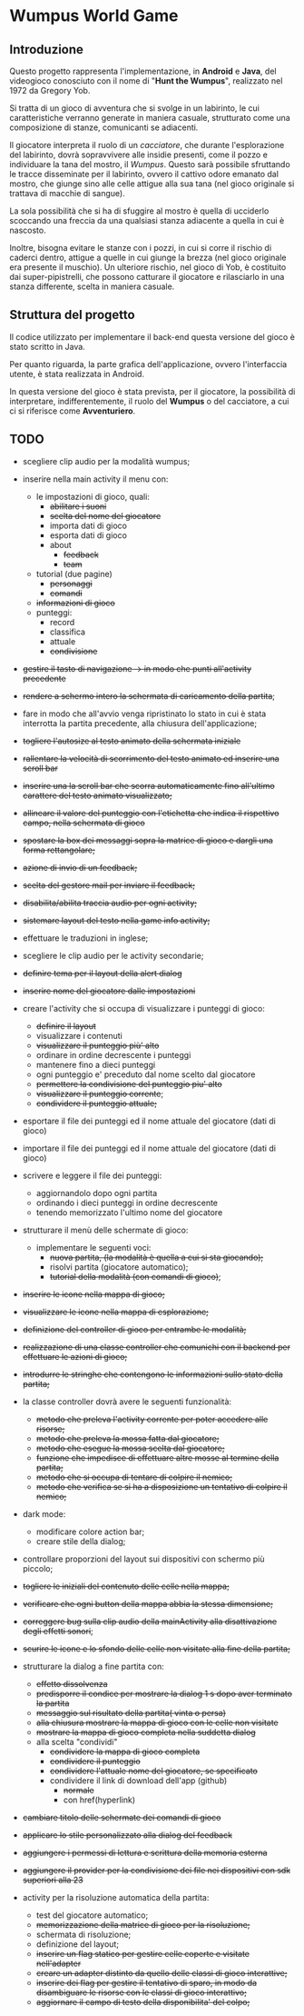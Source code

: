 # Wumpus World Game

## Introduzione

Questo progetto rappresenta l'implementazione, in **Android** e **Java**, del videogioco conosciuto con il nome di "**Hunt the Wumpus**", realizzato nel 1972 da Gregory Yob.

Si tratta di un gioco di avventura che si svolge in un labirinto, le cui caratteristiche verranno generate in maniera casuale, strutturato come una composizione di stanze, comunicanti se adiacenti.

Il giocatore interpreta il ruolo di un *cacciatore*, che durante l'esplorazione del labirinto, dovrà sopravvivere alle insidie presenti, come il pozzo e individuare la tana del mostro, il *Wumpus*. Questo sarà possibile sfruttando le tracce disseminate per il labirinto, ovvero il cattivo odore emanato dal mostro, che giunge sino alle celle attigue alla sua tana (nel gioco originale si trattava di macchie di sangue).

La sola possibilità che si ha di sfuggire al mostro è quella di ucciderlo scoccando una freccia da una qualsiasi stanza adiacente a quella in cui è nascosto.

Inoltre, bisogna evitare le stanze con i pozzi, in cui si corre il rischio di caderci dentro, attigue a quelle in cui giunge la brezza (nel gioco originale era presente il muschio). Un ulteriore rischio, nel gioco di Yob, è costituito dai super-pipistrelli, che possono catturare il giocatore e rilasciarlo in una stanza differente, scelta in maniera casuale.



## Struttura del progetto

Il codice utilizzato per implementare il back-end questa versione del gioco è stato scritto in Java.

Per quanto riguarda, la parte grafica dell'applicazione, ovvero l'interfaccia utente, è stata realizzata in Android.

In questa versione del gioco è stata prevista, per il giocatore, la possibilità di interpretare, indifferentemente, il ruolo del **Wumpus** o del cacciatore, a cui ci si riferisce come **Avventuriero**.



## TODO

- scegliere clip audio per la modalità wumpus;

- inserire nella main activity il menu con:
  - le impostazioni di gioco, quali:
    - ~~abilitare i suoni~~
    - ~~scelta del nome del giocatore~~
    - importa dati di gioco
    - esporta dati di gioco
    - about
      - ~~feedback~~
      - ~~team~~
  - tutorial (due pagine)
    - ~~personaggi~~
    - ~~comandi~~
  - ~~informazioni di gioco~~
  - punteggi:
    - record
    - classifica
    - attuale
    - ~~condivisione~~
  
- ~~gestire il tasto di navigazione -> in modo che punti all'activity precedente~~

- ~~rendere a schermo intero la schermata di caricamento della partita~~;

- fare in modo che all'avvio venga ripristinato lo stato in cui è stata interrotta la partita precedente, alla chiusura dell'applicazione;

- ~~togliere l'autosize al testo animato della schermata iniziale~~

- ~~rallentare la velocità di scorrimento del testo animato ed inserire una scroll bar~~

- ~~inserire una la scroll bar che scorra automaticamente fino all'ultimo carattere del testo animato visualizzato;~~

- ~~allineare il valore del punteggio con l'etichetta che indica il rispettivo campo, nella schermata di gioco~~

- ~~spostare la box dei messaggi sopra la matrice di gioco e dargli una forma rettangolare;~~

- ~~azione di invio di un feedback;~~

- ~~scelta del gestore mail per inviare il feedback;~~

- ~~disabilita/abilita traccia audio per ogni activity;~~

- ~~sistemare layout del testo nella game info activity;~~

- effettuare le traduzioni in inglese;

- scegliere le clip audio per le activity secondarie;

- ~~definire tema per il layout della alert dialog~~

- ~~inserire nome del giocatore dalle impostazioni~~

- creare l'activity che si occupa di visualizzare i punteggi di gioco:
  - ~~definire il layout~~
  - visualizzare i contenuti
  - ~~visualizzare il punteggio più' alto~~
  - ordinare in ordine decrescente i punteggi
  - mantenere fino a dieci punteggi
  - ogni punteggio e' preceduto dal nome scelto dal giocatore
  - ~~permettere la condivisione del punteggio piu' alto~~
  - ~~visualizzare il punteggio corrente~~;
  - ~~condividere il punteggio attuale;~~
  
- esportare il file dei punteggi ed il nome attuale del giocatore (dati di gioco)

- importare il file dei punteggi ed il nome attuale del giocatore (dati di gioco)

- scrivere e leggere il file dei punteggi:
  - aggiornandolo dopo ogni partita
  - ordinando i dieci punteggi in ordine decrescente
  - tenendo memorizzato l'ultimo nome del giocatore
  
- strutturare il menù delle schermate di gioco:
  - implementare le seguenti voci:
    - ~~nuova partita, (la modalità è quella a cui si sta giocando);~~
    - risolvi partita (giocatore automatico);
    - ~~tutorial della modalità (con comandi di gioco)~~;
  
- ~~inserire le icone nella mappa di gioco;~~

- ~~visualizzare le icone nella mappa di esplorazione;~~

- ~~definizione del controller di gioco per entrambe le modalità;~~

- ~~realizzazione di una classe controller che comunichi con il backend per effettuare le azioni di gioco;~~

- ~~introdurre le stringhe che contengono le informazioni sullo stato della partita;~~

- la classe controller dovrà avere le seguenti funzionalità:
  - ~~metodo che preleva l'activity corrente per poter accedere alle risorse;~~
  - ~~metodo che preleva la mossa fatta dal giocatore;~~
  - ~~metodo che esegue la mossa scelta dal giocatore;~~
  - ~~funzione che impedisce di effettuare altre mosse al termine della partita;~~
  - ~~metodo che si occupa di tentare di colpire il nemico;~~
  - ~~metodo che verifica se si ha a disposizione un tentativo di colpire il nemico;~~
  
- dark mode:
  - modificare colore action bar;
  - creare stile della dialog;
  
- controllare proporzioni del layout sui dispositivi con schermo più piccolo;

- ~~togliere le iniziali del contenuto delle celle nella mappa;~~

- ~~verificare che ogni button della mappa abbia la stessa dimensione;~~

- ~~correggere bug sulla clip audio della mainActivity alla disattivazione degli effetti sonori~~;

- ~~scurire le icone e lo sfondo delle celle non visitate alla fine della partita;~~

- strutturare la dialog a fine partita con:

  - ~~effetto dissolvenza~~
  - ~~predisporre il condice per mostrare la dialog 1 s dopo aver terminato la partita~~
  - ~~messaggio sul risultato della partita( vinta o persa)~~
  - ~~alla chiusura mostrare la mappa di gioco con le celle non visitate~~
  - ~~mostrare la mappa di gioco completa nella suddetta dialog~~
  - alla scelta "condividi"
    - ~~condividere la mappa di gioco completa~~
    - ~~condividere il punteggio~~ 
    - ~~condividere l'attuale nome del giocatore, se specificato~~
    - condividere il link di download dell'app (github)
      - ~~normale~~
      - con href(hyperlink)

- ~~cambiare titolo delle schermate dei comandi di gioco~~

- ~~applicare lo stile personalizzato alla dialog del feedback~~

- ~~aggiungere i permessi di lettura e scrittura della memoria esterna~~

- ~~aggiungere il provider per la condivisione dei file nei dispositivi con sdk superiori alla 23~~

- activity per la risoluzione automatica della partita:

  - test del giocatore automatico;
  - ~~memorizzazione della matrice di gioco per la risoluzione;~~
  - schermata di risoluzione;
  - definizione del layout;
  - ~~inserire un flag statico per gestire celle coperte e visitate nell'adapter~~
  - ~~creare un adapter distinto da quello delle classi di gioco interattive;~~
  - ~~inserire dei flag per gestire il tentativo di sparo, in modo da disambiguare le risorse con le classi di gioco interattivo;~~
  - ~~aggiornare il campo di testo della disponibilita' del colpo;~~
  
  